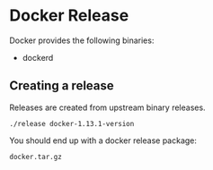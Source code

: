 # Docker Release

Docker provides the following binaries:

* dockerd

## Creating a release

Releases are created from upstream binary releases.

```
./release docker-1.13.1-version
```

You should end up with a docker release package:

```
docker.tar.gz
```
